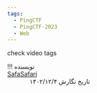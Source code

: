 ```yaml
---
tags:
  - PingCTF
  - PingCTF-2023
  - Web
---
```


check video tags

!!! نویسنده
    [SafaSafari](https://twitter.com/SafaSafari3)$~~~~~~~~~~~~~~~~~~~~~~~~~~~~~~~~~~~~~~~~~~~~~~~~~~~~~~~~~~~~~~~~~~~~~~~~~~~~~~~~~~~~~~~~~~~~~~~~~~~~~~~~~~~~~~~~~~~~~~~~~~~$تاریخ نگارش ۱۴۰۲/۱۲/۴